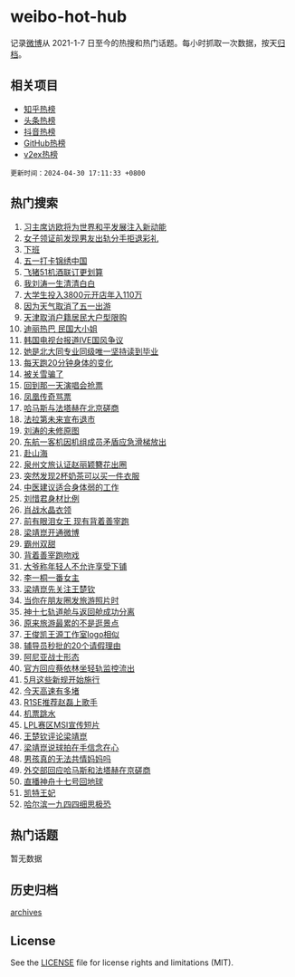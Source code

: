 # weibo-hot-hub

记录[微博](https://www.weibo.com)从 2021-1-7 日至今的热搜和热门话题。每小时抓取一次数据，按天[归档](archives)。

## 相关项目

- [知乎热榜](https://github.com/lonnyzhang423/zhihu-hot-hub)
- [头条热榜](https://github.com/lonnyzhang423/toutiao-hot-hub)
- [抖音热榜](https://github.com/lonnyzhang423/douyin-hot-hub)
- [GitHub热榜](https://github.com/lonnyzhang423/github-hot-hub)
- [v2ex热榜](https://github.com/lonnyzhang423/v2ex-hot-hub)


`更新时间：2024-04-30 17:11:33 +0800`

## 热门搜索

1. [习主席访欧将为世界和平发展注入新动能](https://m.weibo.cn/search?containerid=100103type%3D1%26t%3D10%26q%3D%23%E4%B9%A0%E4%B8%BB%E5%B8%AD%E8%AE%BF%E6%AC%A7%E5%B0%86%E4%B8%BA%E4%B8%96%E7%95%8C%E5%92%8C%E5%B9%B3%E5%8F%91%E5%B1%95%E6%B3%A8%E5%85%A5%E6%96%B0%E5%8A%A8%E8%83%BD%23&stream_entry_id=51&isnewpage=1&extparam=seat%3D1%26filter_type%3Drealtimehot%26stream_entry_id%3D51%26c_type%3D51%26q%3D%2523%25E4%25B9%25A0%25E4%25B8%25BB%25E5%25B8%25AD%25E8%25AE%25BF%25E6%25AC%25A7%25E5%25B0%2586%25E4%25B8%25BA%25E4%25B8%2596%25E7%2595%258C%25E5%2592%258C%25E5%25B9%25B3%25E5%258F%2591%25E5%25B1%2595%25E6%25B3%25A8%25E5%2585%25A5%25E6%2596%25B0%25E5%258A%25A8%25E8%2583%25BD%2523%26dgr%3D0%26cate%3D10103%26pos%3D0%26display_time%3D1714468292%26pre_seqid%3D1714468292391029812133)
1. [女子领证前发现男友出轨分手拒退彩礼](https://m.weibo.cn/search?containerid=100103type%3D1%26t%3D10%26q%3D%23%E5%A5%B3%E5%AD%90%E9%A2%86%E8%AF%81%E5%89%8D%E5%8F%91%E7%8E%B0%E7%94%B7%E5%8F%8B%E5%87%BA%E8%BD%A8%E5%88%86%E6%89%8B%E6%8B%92%E9%80%80%E5%BD%A9%E7%A4%BC%23&stream_entry_id=31&isnewpage=1&extparam=seat%3D1%26stream_entry_id%3D31%26band_rank%3D1%26q%3D%2523%25E5%25A5%25B3%25E5%25AD%2590%25E9%25A2%2586%25E8%25AF%2581%25E5%2589%258D%25E5%258F%2591%25E7%258E%25B0%25E7%2594%25B7%25E5%258F%258B%25E5%2587%25BA%25E8%25BD%25A8%25E5%2588%2586%25E6%2589%258B%25E6%258B%2592%25E9%2580%2580%25E5%25BD%25A9%25E7%25A4%25BC%2523%26realpos%3D1%26flag%3D2%26filter_type%3Drealtimehot%26c_type%3D31%26dgr%3D0%26pos%3D0%26cate%3D5001%26lcate%3D5001%26display_time%3D1714468292%26pre_seqid%3D1714468292391029812133)
1. [下班](https://m.weibo.cn/search?containerid=100103type%3D1%26t%3D10%26q%3D%E4%B8%8B%E7%8F%AD&stream_entry_id=31&isnewpage=1&extparam=seat%3D1%26stream_entry_id%3D31%26band_rank%3D2%26q%3D%25E4%25B8%258B%25E7%258F%25AD%26realpos%3D2%26flag%3D1%26filter_type%3Drealtimehot%26c_type%3D31%26dgr%3D0%26pos%3D1%26cate%3D5001%26lcate%3D5001%26display_time%3D1714468292%26pre_seqid%3D1714468292391029812133)
1. [五一打卡锦绣中国](https://m.weibo.cn/search?containerid=100103type%3D1%26t%3D10%26q%3D%23%E4%BA%94%E4%B8%80%E6%89%93%E5%8D%A1%E9%94%A6%E7%BB%A3%E4%B8%AD%E5%9B%BD%23&stream_entry_id=31&isnewpage=1&extparam=seat%3D1%26stream_entry_id%3D31%26band_rank%3D3%26q%3D%2523%25E4%25BA%2594%25E4%25B8%2580%25E6%2589%2593%25E5%258D%25A1%25E9%2594%25A6%25E7%25BB%25A3%25E4%25B8%25AD%25E5%259B%25BD%2523%26realpos%3D3%26flag%3D0%26filter_type%3Drealtimehot%26c_type%3D31%26dgr%3D0%26pos%3D2%26cate%3D5001%26lcate%3D5001%26display_time%3D1714468292%26pre_seqid%3D1714468292391029812133)
1. [飞猪51机酒联订更划算](https://m.weibo.cn/search?containerid=100103type%3D1%26t%3D10%26q%3D%23%E9%A3%9E%E7%8C%AA51%E6%9C%BA%E9%85%92%E8%81%94%E8%AE%A2%E6%9B%B4%E5%88%92%E7%AE%97%23&stream_entry_id=31&isnewpage=1&extparam=seat%3D1%26band_rank%3D4%26stream_entry_id%3D31%26pos%3D3%26q%3D%2523%25E9%25A3%259E%25E7%258C%25AA51%25E6%259C%25BA%25E9%2585%2592%25E8%2581%2594%25E8%25AE%25A2%25E6%259B%25B4%25E5%2588%2592%25E7%25AE%2597%2523%26dgr%3D0%26filter_type%3Drealtimehot%26adid%3D234773%26topic_ad%3D1%26c_type%3D31%26is_ad_pos%3D1%26cate%3D5001%26lcate%3D5001%26display_time%3D1714468292%26pre_seqid%3D1714468292391029812133)
1. [我刘涛一生清清白白](https://m.weibo.cn/search?containerid=100103type%3D1%26t%3D10%26q%3D%E6%88%91%E5%88%98%E6%B6%9B%E4%B8%80%E7%94%9F%E6%B8%85%E6%B8%85%E7%99%BD%E7%99%BD&stream_entry_id=31&isnewpage=1&extparam=seat%3D1%26stream_entry_id%3D31%26band_rank%3D4%26q%3D%25E6%2588%2591%25E5%2588%2598%25E6%25B6%259B%25E4%25B8%2580%25E7%2594%259F%25E6%25B8%2585%25E6%25B8%2585%25E7%2599%25BD%25E7%2599%25BD%26realpos%3D4%26flag%3D2%26filter_type%3Drealtimehot%26c_type%3D31%26dgr%3D0%26pos%3D4%26cate%3D5001%26lcate%3D5001%26display_time%3D1714468292%26pre_seqid%3D1714468292391029812133)
1. [大学生投入3800元开店年入110万](https://m.weibo.cn/search?containerid=100103type%3D1%26t%3D10%26q%3D%23%E5%A4%A7%E5%AD%A6%E7%94%9F%E6%8A%95%E5%85%A53800%E5%85%83%E5%BC%80%E5%BA%97%E5%B9%B4%E5%85%A5110%E4%B8%87%23&stream_entry_id=31&isnewpage=1&extparam=seat%3D1%26stream_entry_id%3D31%26band_rank%3D5%26q%3D%2523%25E5%25A4%25A7%25E5%25AD%25A6%25E7%2594%259F%25E6%258A%2595%25E5%2585%25A53800%25E5%2585%2583%25E5%25BC%2580%25E5%25BA%2597%25E5%25B9%25B4%25E5%2585%25A5110%25E4%25B8%2587%2523%26realpos%3D5%26flag%3D2%26filter_type%3Drealtimehot%26c_type%3D31%26dgr%3D0%26pos%3D5%26cate%3D5001%26lcate%3D5001%26display_time%3D1714468292%26pre_seqid%3D1714468292391029812133)
1. [因为天气取消了五一出游](https://m.weibo.cn/search?containerid=100103type%3D1%26t%3D10%26q%3D%23%E5%9B%A0%E4%B8%BA%E5%A4%A9%E6%B0%94%E5%8F%96%E6%B6%88%E4%BA%86%E4%BA%94%E4%B8%80%E5%87%BA%E6%B8%B8%23&stream_entry_id=31&isnewpage=1&extparam=seat%3D1%26stream_entry_id%3D31%26band_rank%3D6%26q%3D%2523%25E5%259B%25A0%25E4%25B8%25BA%25E5%25A4%25A9%25E6%25B0%2594%25E5%258F%2596%25E6%25B6%2588%25E4%25BA%2586%25E4%25BA%2594%25E4%25B8%2580%25E5%2587%25BA%25E6%25B8%25B8%2523%26realpos%3D6%26flag%3D2%26filter_type%3Drealtimehot%26c_type%3D31%26dgr%3D0%26pos%3D6%26cate%3D5001%26lcate%3D5001%26display_time%3D1714468292%26pre_seqid%3D1714468292391029812133)
1. [天津取消户籍居民大户型限购](https://m.weibo.cn/search?containerid=100103type%3D1%26t%3D10%26q%3D%23%E5%A4%A9%E6%B4%A5%E5%8F%96%E6%B6%88%E6%88%B7%E7%B1%8D%E5%B1%85%E6%B0%91%E5%A4%A7%E6%88%B7%E5%9E%8B%E9%99%90%E8%B4%AD%23&stream_entry_id=31&isnewpage=1&extparam=seat%3D1%26stream_entry_id%3D31%26band_rank%3D7%26q%3D%2523%25E5%25A4%25A9%25E6%25B4%25A5%25E5%258F%2596%25E6%25B6%2588%25E6%2588%25B7%25E7%25B1%258D%25E5%25B1%2585%25E6%25B0%2591%25E5%25A4%25A7%25E6%2588%25B7%25E5%259E%258B%25E9%2599%2590%25E8%25B4%25AD%2523%26realpos%3D7%26flag%3D1%26filter_type%3Drealtimehot%26c_type%3D31%26dgr%3D0%26pos%3D7%26cate%3D5001%26lcate%3D5001%26display_time%3D1714468292%26pre_seqid%3D1714468292391029812133)
1. [迪丽热巴 民国大小姐](https://m.weibo.cn/search?containerid=100103type%3D1%26t%3D10%26q%3D%E8%BF%AA%E4%B8%BD%E7%83%AD%E5%B7%B4+%E6%B0%91%E5%9B%BD%E5%A4%A7%E5%B0%8F%E5%A7%90&stream_entry_id=31&isnewpage=1&extparam=seat%3D1%26stream_entry_id%3D31%26band_rank%3D8%26q%3D%25E8%25BF%25AA%25E4%25B8%25BD%25E7%2583%25AD%25E5%25B7%25B4%2520%25E6%25B0%2591%25E5%259B%25BD%25E5%25A4%25A7%25E5%25B0%258F%25E5%25A7%2590%26realpos%3D8%26flag%3D1%26filter_type%3Drealtimehot%26c_type%3D31%26dgr%3D0%26pos%3D8%26cate%3D5001%26lcate%3D5001%26display_time%3D1714468292%26pre_seqid%3D1714468292391029812133)
1. [韩国电视台报道IVE国风争议](https://m.weibo.cn/search?containerid=100103type%3D1%26t%3D10%26q%3D%23%E9%9F%A9%E5%9B%BD%E7%94%B5%E8%A7%86%E5%8F%B0%E6%8A%A5%E9%81%93IVE%E5%9B%BD%E9%A3%8E%E4%BA%89%E8%AE%AE%23&stream_entry_id=31&isnewpage=1&extparam=seat%3D1%26stream_entry_id%3D31%26band_rank%3D9%26q%3D%2523%25E9%259F%25A9%25E5%259B%25BD%25E7%2594%25B5%25E8%25A7%2586%25E5%258F%25B0%25E6%258A%25A5%25E9%2581%2593IVE%25E5%259B%25BD%25E9%25A3%258E%25E4%25BA%2589%25E8%25AE%25AE%2523%26realpos%3D9%26flag%3D0%26filter_type%3Drealtimehot%26c_type%3D31%26dgr%3D0%26pos%3D9%26cate%3D5001%26lcate%3D5001%26display_time%3D1714468292%26pre_seqid%3D1714468292391029812133)
1. [她是北大同专业同级唯一坚持读到毕业](https://m.weibo.cn/search?containerid=100103type%3D1%26t%3D10%26q%3D%23%E5%A5%B9%E6%98%AF%E5%8C%97%E5%A4%A7%E5%90%8C%E4%B8%93%E4%B8%9A%E5%90%8C%E7%BA%A7%E5%94%AF%E4%B8%80%E5%9D%9A%E6%8C%81%E8%AF%BB%E5%88%B0%E6%AF%95%E4%B8%9A%23&stream_entry_id=31&isnewpage=1&extparam=seat%3D1%26stream_entry_id%3D31%26band_rank%3D10%26q%3D%2523%25E5%25A5%25B9%25E6%2598%25AF%25E5%258C%2597%25E5%25A4%25A7%25E5%2590%258C%25E4%25B8%2593%25E4%25B8%259A%25E5%2590%258C%25E7%25BA%25A7%25E5%2594%25AF%25E4%25B8%2580%25E5%259D%259A%25E6%258C%2581%25E8%25AF%25BB%25E5%2588%25B0%25E6%25AF%2595%25E4%25B8%259A%2523%26realpos%3D10%26flag%3D32768%26filter_type%3Drealtimehot%26c_type%3D31%26dgr%3D0%26pos%3D10%26cate%3D5001%26lcate%3D5001%26display_time%3D1714468292%26pre_seqid%3D1714468292391029812133)
1. [每天跑20分钟身体的变化](https://m.weibo.cn/search?containerid=100103type%3D1%26t%3D10%26q%3D%23%E6%AF%8F%E5%A4%A9%E8%B7%9120%E5%88%86%E9%92%9F%E8%BA%AB%E4%BD%93%E7%9A%84%E5%8F%98%E5%8C%96%23&stream_entry_id=31&isnewpage=1&extparam=seat%3D1%26stream_entry_id%3D31%26band_rank%3D11%26q%3D%2523%25E6%25AF%258F%25E5%25A4%25A9%25E8%25B7%259120%25E5%2588%2586%25E9%2592%259F%25E8%25BA%25AB%25E4%25BD%2593%25E7%259A%2584%25E5%258F%2598%25E5%258C%2596%2523%26realpos%3D11%26flag%3D0%26filter_type%3Drealtimehot%26c_type%3D31%26dgr%3D0%26pos%3D11%26cate%3D5001%26lcate%3D5001%26display_time%3D1714468292%26pre_seqid%3D1714468292391029812133)
1. [被关雪骗了](https://m.weibo.cn/search?containerid=100103type%3D1%26t%3D10%26q%3D%E8%A2%AB%E5%85%B3%E9%9B%AA%E9%AA%97%E4%BA%86&stream_entry_id=31&isnewpage=1&extparam=seat%3D1%26stream_entry_id%3D31%26band_rank%3D12%26q%3D%25E8%25A2%25AB%25E5%2585%25B3%25E9%259B%25AA%25E9%25AA%2597%25E4%25BA%2586%26realpos%3D12%26flag%3D1%26filter_type%3Drealtimehot%26c_type%3D31%26dgr%3D0%26pos%3D12%26cate%3D5001%26lcate%3D5001%26display_time%3D1714468292%26pre_seqid%3D1714468292391029812133)
1. [回到那一天演唱会抢票](https://m.weibo.cn/search?containerid=100103type%3D1%26t%3D10%26q%3D%E5%9B%9E%E5%88%B0%E9%82%A3%E4%B8%80%E5%A4%A9%E6%BC%94%E5%94%B1%E4%BC%9A%E6%8A%A2%E7%A5%A8&stream_entry_id=31&isnewpage=1&extparam=seat%3D1%26stream_entry_id%3D31%26band_rank%3D13%26q%3D%25E5%259B%259E%25E5%2588%25B0%25E9%2582%25A3%25E4%25B8%2580%25E5%25A4%25A9%25E6%25BC%2594%25E5%2594%25B1%25E4%25BC%259A%25E6%258A%25A2%25E7%25A5%25A8%26realpos%3D13%26flag%3D1%26filter_type%3Drealtimehot%26c_type%3D31%26dgr%3D0%26pos%3D13%26cate%3D5001%26lcate%3D5001%26display_time%3D1714468292%26pre_seqid%3D1714468292391029812133)
1. [凤凰传奇骂票](https://m.weibo.cn/search?containerid=100103type%3D1%26t%3D10%26q%3D%23%E5%87%A4%E5%87%B0%E4%BC%A0%E5%A5%87%E9%AA%82%E7%A5%A8%23&stream_entry_id=31&isnewpage=1&extparam=seat%3D1%26stream_entry_id%3D31%26band_rank%3D14%26q%3D%2523%25E5%2587%25A4%25E5%2587%25B0%25E4%25BC%25A0%25E5%25A5%2587%25E9%25AA%2582%25E7%25A5%25A8%2523%26realpos%3D14%26flag%3D0%26filter_type%3Drealtimehot%26c_type%3D31%26dgr%3D0%26pos%3D14%26cate%3D5001%26lcate%3D5001%26display_time%3D1714468292%26pre_seqid%3D1714468292391029812133)
1. [哈马斯与法塔赫在北京磋商](https://m.weibo.cn/search?containerid=100103type%3D1%26t%3D10%26q%3D%23%E5%93%88%E9%A9%AC%E6%96%AF%E4%B8%8E%E6%B3%95%E5%A1%94%E8%B5%AB%E5%9C%A8%E5%8C%97%E4%BA%AC%E7%A3%8B%E5%95%86%23&stream_entry_id=31&isnewpage=1&extparam=seat%3D1%26stream_entry_id%3D31%26band_rank%3D15%26q%3D%2523%25E5%2593%2588%25E9%25A9%25AC%25E6%2596%25AF%25E4%25B8%258E%25E6%25B3%2595%25E5%25A1%2594%25E8%25B5%25AB%25E5%259C%25A8%25E5%258C%2597%25E4%25BA%25AC%25E7%25A3%258B%25E5%2595%2586%2523%26realpos%3D15%26flag%3D1%26filter_type%3Drealtimehot%26c_type%3D31%26dgr%3D0%26pos%3D15%26cate%3D5001%26lcate%3D5001%26display_time%3D1714468292%26pre_seqid%3D1714468292391029812133)
1. [法拉第未来宣布退市](https://m.weibo.cn/search?containerid=100103type%3D1%26t%3D10%26q%3D%23%E6%B3%95%E6%8B%89%E7%AC%AC%E6%9C%AA%E6%9D%A5%E5%AE%A3%E5%B8%83%E9%80%80%E5%B8%82%23&stream_entry_id=31&isnewpage=1&extparam=seat%3D1%26stream_entry_id%3D31%26band_rank%3D16%26q%3D%2523%25E6%25B3%2595%25E6%258B%2589%25E7%25AC%25AC%25E6%259C%25AA%25E6%259D%25A5%25E5%25AE%25A3%25E5%25B8%2583%25E9%2580%2580%25E5%25B8%2582%2523%26realpos%3D16%26flag%3D0%26filter_type%3Drealtimehot%26c_type%3D31%26dgr%3D0%26pos%3D16%26cate%3D5001%26lcate%3D5001%26display_time%3D1714468292%26pre_seqid%3D1714468292391029812133)
1. [刘涛的未修原图](https://m.weibo.cn/search?containerid=100103type%3D1%26t%3D10%26q%3D%23%E5%88%98%E6%B6%9B%E7%9A%84%E6%9C%AA%E4%BF%AE%E5%8E%9F%E5%9B%BE%23&stream_entry_id=31&isnewpage=1&extparam=seat%3D1%26stream_entry_id%3D31%26band_rank%3D17%26q%3D%2523%25E5%2588%2598%25E6%25B6%259B%25E7%259A%2584%25E6%259C%25AA%25E4%25BF%25AE%25E5%258E%259F%25E5%259B%25BE%2523%26realpos%3D17%26flag%3D1%26filter_type%3Drealtimehot%26c_type%3D31%26dgr%3D0%26pos%3D17%26cate%3D5001%26lcate%3D5001%26display_time%3D1714468292%26pre_seqid%3D1714468292391029812133)
1. [东航一客机因机组成员矛盾应急滑梯放出](https://m.weibo.cn/search?containerid=100103type%3D1%26t%3D10%26q%3D%23%E4%B8%9C%E8%88%AA%E4%B8%80%E5%AE%A2%E6%9C%BA%E5%9B%A0%E6%9C%BA%E7%BB%84%E6%88%90%E5%91%98%E7%9F%9B%E7%9B%BE%E5%BA%94%E6%80%A5%E6%BB%91%E6%A2%AF%E6%94%BE%E5%87%BA%23&stream_entry_id=31&isnewpage=1&extparam=seat%3D1%26stream_entry_id%3D31%26band_rank%3D18%26q%3D%2523%25E4%25B8%259C%25E8%2588%25AA%25E4%25B8%2580%25E5%25AE%25A2%25E6%259C%25BA%25E5%259B%25A0%25E6%259C%25BA%25E7%25BB%2584%25E6%2588%2590%25E5%2591%2598%25E7%259F%259B%25E7%259B%25BE%25E5%25BA%2594%25E6%2580%25A5%25E6%25BB%2591%25E6%25A2%25AF%25E6%2594%25BE%25E5%2587%25BA%2523%26realpos%3D18%26flag%3D0%26filter_type%3Drealtimehot%26c_type%3D31%26dgr%3D0%26pos%3D18%26cate%3D5001%26lcate%3D5001%26display_time%3D1714468292%26pre_seqid%3D1714468292391029812133)
1. [赴山海](https://m.weibo.cn/search?containerid=100103type%3D1%26t%3D10%26q%3D%E8%B5%B4%E5%B1%B1%E6%B5%B7&stream_entry_id=31&isnewpage=1&extparam=seat%3D1%26stream_entry_id%3D31%26band_rank%3D19%26q%3D%25E8%25B5%25B4%25E5%25B1%25B1%25E6%25B5%25B7%26realpos%3D19%26flag%3D1%26filter_type%3Drealtimehot%26c_type%3D31%26dgr%3D0%26pos%3D19%26cate%3D5001%26lcate%3D5001%26display_time%3D1714468292%26pre_seqid%3D1714468292391029812133)
1. [泉州文旅认证赵丽颖簪花出圈](https://m.weibo.cn/search?containerid=100103type%3D1%26t%3D10%26q%3D%23%E6%B3%89%E5%B7%9E%E6%96%87%E6%97%85%E8%AE%A4%E8%AF%81%E8%B5%B5%E4%B8%BD%E9%A2%96%E7%B0%AA%E8%8A%B1%E5%87%BA%E5%9C%88%23&stream_entry_id=31&isnewpage=1&extparam=seat%3D1%26stream_entry_id%3D31%26band_rank%3D20%26q%3D%2523%25E6%25B3%2589%25E5%25B7%259E%25E6%2596%2587%25E6%2597%2585%25E8%25AE%25A4%25E8%25AF%2581%25E8%25B5%25B5%25E4%25B8%25BD%25E9%25A2%2596%25E7%25B0%25AA%25E8%258A%25B1%25E5%2587%25BA%25E5%259C%2588%2523%26realpos%3D20%26flag%3D0%26filter_type%3Drealtimehot%26c_type%3D31%26dgr%3D0%26pos%3D20%26cate%3D5001%26lcate%3D5001%26display_time%3D1714468292%26pre_seqid%3D1714468292391029812133)
1. [突然发现2杯奶茶可以买一件衣服](https://m.weibo.cn/search?containerid=100103type%3D1%26t%3D10%26q%3D%23%E7%AA%81%E7%84%B6%E5%8F%91%E7%8E%B02%E6%9D%AF%E5%A5%B6%E8%8C%B6%E5%8F%AF%E4%BB%A5%E4%B9%B0%E4%B8%80%E4%BB%B6%E8%A1%A3%E6%9C%8D%23&stream_entry_id=31&isnewpage=1&extparam=seat%3D1%26stream_entry_id%3D31%26band_rank%3D21%26q%3D%2523%25E7%25AA%2581%25E7%2584%25B6%25E5%258F%2591%25E7%258E%25B02%25E6%259D%25AF%25E5%25A5%25B6%25E8%258C%25B6%25E5%258F%25AF%25E4%25BB%25A5%25E4%25B9%25B0%25E4%25B8%2580%25E4%25BB%25B6%25E8%25A1%25A3%25E6%259C%258D%2523%26realpos%3D21%26flag%3D2%26filter_type%3Drealtimehot%26c_type%3D31%26dgr%3D0%26pos%3D21%26cate%3D5001%26lcate%3D5001%26display_time%3D1714468292%26pre_seqid%3D1714468292391029812133)
1. [中医建议适合身体弱的工作](https://m.weibo.cn/search?containerid=100103type%3D1%26t%3D10%26q%3D%23%E4%B8%AD%E5%8C%BB%E5%BB%BA%E8%AE%AE%E9%80%82%E5%90%88%E8%BA%AB%E4%BD%93%E5%BC%B1%E7%9A%84%E5%B7%A5%E4%BD%9C%23&stream_entry_id=31&isnewpage=1&extparam=seat%3D1%26stream_entry_id%3D31%26band_rank%3D22%26q%3D%2523%25E4%25B8%25AD%25E5%258C%25BB%25E5%25BB%25BA%25E8%25AE%25AE%25E9%2580%2582%25E5%2590%2588%25E8%25BA%25AB%25E4%25BD%2593%25E5%25BC%25B1%25E7%259A%2584%25E5%25B7%25A5%25E4%25BD%259C%2523%26realpos%3D22%26flag%3D1%26filter_type%3Drealtimehot%26c_type%3D31%26dgr%3D0%26pos%3D22%26cate%3D5001%26lcate%3D5001%26display_time%3D1714468292%26pre_seqid%3D1714468292391029812133)
1. [刘惜君身材比例](https://m.weibo.cn/search?containerid=100103type%3D1%26t%3D10%26q%3D%23%E5%88%98%E6%83%9C%E5%90%9B%E8%BA%AB%E6%9D%90%E6%AF%94%E4%BE%8B%23&stream_entry_id=31&isnewpage=1&extparam=seat%3D1%26stream_entry_id%3D31%26band_rank%3D23%26q%3D%2523%25E5%2588%2598%25E6%2583%259C%25E5%2590%259B%25E8%25BA%25AB%25E6%259D%2590%25E6%25AF%2594%25E4%25BE%258B%2523%26realpos%3D23%26flag%3D0%26filter_type%3Drealtimehot%26c_type%3D31%26dgr%3D0%26pos%3D23%26cate%3D5001%26lcate%3D5001%26display_time%3D1714468292%26pre_seqid%3D1714468292391029812133)
1. [肖战水晶衣领](https://m.weibo.cn/search?containerid=100103type%3D1%26t%3D10%26q%3D%23%E8%82%96%E6%88%98%E6%B0%B4%E6%99%B6%E8%A1%A3%E9%A2%86%23&stream_entry_id=31&isnewpage=1&extparam=seat%3D1%26stream_entry_id%3D31%26band_rank%3D24%26q%3D%2523%25E8%2582%2596%25E6%2588%2598%25E6%25B0%25B4%25E6%2599%25B6%25E8%25A1%25A3%25E9%25A2%2586%2523%26realpos%3D24%26flag%3D1%26filter_type%3Drealtimehot%26c_type%3D31%26dgr%3D0%26pos%3D24%26cate%3D5001%26lcate%3D5001%26display_time%3D1714468292%26pre_seqid%3D1714468292391029812133)
1. [前有眼泪女王 现有背着善宰跑](https://m.weibo.cn/search?containerid=100103type%3D1%26t%3D10%26q%3D%E5%89%8D%E6%9C%89%E7%9C%BC%E6%B3%AA%E5%A5%B3%E7%8E%8B+%E7%8E%B0%E6%9C%89%E8%83%8C%E7%9D%80%E5%96%84%E5%AE%B0%E8%B7%91&stream_entry_id=31&isnewpage=1&extparam=seat%3D1%26stream_entry_id%3D31%26band_rank%3D25%26q%3D%25E5%2589%258D%25E6%259C%2589%25E7%259C%25BC%25E6%25B3%25AA%25E5%25A5%25B3%25E7%258E%258B%2520%25E7%258E%25B0%25E6%259C%2589%25E8%2583%258C%25E7%259D%2580%25E5%2596%2584%25E5%25AE%25B0%25E8%25B7%2591%26realpos%3D25%26flag%3D0%26filter_type%3Drealtimehot%26c_type%3D31%26dgr%3D0%26pos%3D25%26cate%3D5001%26lcate%3D5001%26display_time%3D1714468292%26pre_seqid%3D1714468292391029812133)
1. [梁靖崑开通微博](https://m.weibo.cn/search?containerid=100103type%3D1%26t%3D10%26q%3D%23%E6%A2%81%E9%9D%96%E5%B4%91%E5%BC%80%E9%80%9A%E5%BE%AE%E5%8D%9A%23&stream_entry_id=31&isnewpage=1&extparam=seat%3D1%26stream_entry_id%3D31%26band_rank%3D26%26q%3D%2523%25E6%25A2%2581%25E9%259D%2596%25E5%25B4%2591%25E5%25BC%2580%25E9%2580%259A%25E5%25BE%25AE%25E5%258D%259A%2523%26realpos%3D26%26flag%3D0%26filter_type%3Drealtimehot%26c_type%3D31%26dgr%3D0%26pos%3D26%26cate%3D5001%26lcate%3D5001%26display_time%3D1714468292%26pre_seqid%3D1714468292391029812133)
1. [霸州双甜](https://m.weibo.cn/search?containerid=100103type%3D1%26t%3D10%26q%3D%23%E9%9C%B8%E5%B7%9E%E5%8F%8C%E7%94%9C%23&stream_entry_id=31&isnewpage=1&extparam=seat%3D1%26stream_entry_id%3D31%26band_rank%3D27%26q%3D%2523%25E9%259C%25B8%25E5%25B7%259E%25E5%258F%258C%25E7%2594%259C%2523%26realpos%3D27%26flag%3D0%26filter_type%3Drealtimehot%26c_type%3D31%26dgr%3D0%26pos%3D27%26cate%3D5001%26lcate%3D5001%26display_time%3D1714468292%26pre_seqid%3D1714468292391029812133)
1. [背着善宰跑吻戏](https://m.weibo.cn/search?containerid=100103type%3D1%26t%3D10%26q%3D%23%E8%83%8C%E7%9D%80%E5%96%84%E5%AE%B0%E8%B7%91%E5%90%BB%E6%88%8F%23&stream_entry_id=31&isnewpage=1&extparam=seat%3D1%26stream_entry_id%3D31%26band_rank%3D28%26q%3D%2523%25E8%2583%258C%25E7%259D%2580%25E5%2596%2584%25E5%25AE%25B0%25E8%25B7%2591%25E5%2590%25BB%25E6%2588%258F%2523%26realpos%3D28%26flag%3D1%26filter_type%3Drealtimehot%26c_type%3D31%26dgr%3D0%26pos%3D28%26cate%3D5001%26lcate%3D5001%26display_time%3D1714468292%26pre_seqid%3D1714468292391029812133)
1. [大爷称年轻人不允许享受下铺](https://m.weibo.cn/search?containerid=100103type%3D1%26t%3D10%26q%3D%23%E5%A4%A7%E7%88%B7%E7%A7%B0%E5%B9%B4%E8%BD%BB%E4%BA%BA%E4%B8%8D%E5%85%81%E8%AE%B8%E4%BA%AB%E5%8F%97%E4%B8%8B%E9%93%BA%23&stream_entry_id=31&isnewpage=1&extparam=seat%3D1%26stream_entry_id%3D31%26band_rank%3D29%26q%3D%2523%25E5%25A4%25A7%25E7%2588%25B7%25E7%25A7%25B0%25E5%25B9%25B4%25E8%25BD%25BB%25E4%25BA%25BA%25E4%25B8%258D%25E5%2585%2581%25E8%25AE%25B8%25E4%25BA%25AB%25E5%258F%2597%25E4%25B8%258B%25E9%2593%25BA%2523%26realpos%3D29%26flag%3D0%26filter_type%3Drealtimehot%26c_type%3D31%26dgr%3D0%26pos%3D29%26cate%3D5001%26lcate%3D5001%26display_time%3D1714468292%26pre_seqid%3D1714468292391029812133)
1. [李一桐一番女主](https://m.weibo.cn/search?containerid=100103type%3D1%26t%3D10%26q%3D%23%E6%9D%8E%E4%B8%80%E6%A1%90%E4%B8%80%E7%95%AA%E5%A5%B3%E4%B8%BB%23&stream_entry_id=31&isnewpage=1&extparam=seat%3D1%26stream_entry_id%3D31%26band_rank%3D30%26q%3D%2523%25E6%259D%258E%25E4%25B8%2580%25E6%25A1%2590%25E4%25B8%2580%25E7%2595%25AA%25E5%25A5%25B3%25E4%25B8%25BB%2523%26realpos%3D30%26flag%3D1%26filter_type%3Drealtimehot%26c_type%3D31%26dgr%3D0%26pos%3D30%26cate%3D5001%26lcate%3D5001%26display_time%3D1714468292%26pre_seqid%3D1714468292391029812133)
1. [梁靖崑先关注王楚钦](https://m.weibo.cn/search?containerid=100103type%3D1%26t%3D10%26q%3D%E6%A2%81%E9%9D%96%E5%B4%91%E5%85%88%E5%85%B3%E6%B3%A8%E7%8E%8B%E6%A5%9A%E9%92%A6&stream_entry_id=31&isnewpage=1&extparam=seat%3D1%26stream_entry_id%3D31%26band_rank%3D31%26q%3D%25E6%25A2%2581%25E9%259D%2596%25E5%25B4%2591%25E5%2585%2588%25E5%2585%25B3%25E6%25B3%25A8%25E7%258E%258B%25E6%25A5%259A%25E9%2592%25A6%26realpos%3D31%26flag%3D0%26filter_type%3Drealtimehot%26c_type%3D31%26dgr%3D0%26pos%3D31%26cate%3D5001%26lcate%3D5001%26display_time%3D1714468292%26pre_seqid%3D1714468292391029812133)
1. [当你在朋友圈发旅游照片时](https://m.weibo.cn/search?containerid=100103type%3D1%26t%3D10%26q%3D%23%E5%BD%93%E4%BD%A0%E5%9C%A8%E6%9C%8B%E5%8F%8B%E5%9C%88%E5%8F%91%E6%97%85%E6%B8%B8%E7%85%A7%E7%89%87%E6%97%B6%23&stream_entry_id=31&isnewpage=1&extparam=seat%3D1%26stream_entry_id%3D31%26band_rank%3D32%26q%3D%2523%25E5%25BD%2593%25E4%25BD%25A0%25E5%259C%25A8%25E6%259C%258B%25E5%258F%258B%25E5%259C%2588%25E5%258F%2591%25E6%2597%2585%25E6%25B8%25B8%25E7%2585%25A7%25E7%2589%2587%25E6%2597%25B6%2523%26realpos%3D32%26flag%3D1%26filter_type%3Drealtimehot%26c_type%3D31%26dgr%3D0%26pos%3D32%26cate%3D5001%26lcate%3D5001%26display_time%3D1714468292%26pre_seqid%3D1714468292391029812133)
1. [神十七轨道舱与返回舱成功分离](https://m.weibo.cn/search?containerid=100103type%3D1%26t%3D10%26q%3D%23%E7%A5%9E%E5%8D%81%E4%B8%83%E8%BD%A8%E9%81%93%E8%88%B1%E4%B8%8E%E8%BF%94%E5%9B%9E%E8%88%B1%E6%88%90%E5%8A%9F%E5%88%86%E7%A6%BB%23&stream_entry_id=31&isnewpage=1&extparam=seat%3D1%26stream_entry_id%3D31%26band_rank%3D33%26q%3D%2523%25E7%25A5%259E%25E5%258D%2581%25E4%25B8%2583%25E8%25BD%25A8%25E9%2581%2593%25E8%2588%25B1%25E4%25B8%258E%25E8%25BF%2594%25E5%259B%259E%25E8%2588%25B1%25E6%2588%2590%25E5%258A%259F%25E5%2588%2586%25E7%25A6%25BB%2523%26realpos%3D33%26flag%3D1%26filter_type%3Drealtimehot%26c_type%3D31%26dgr%3D0%26pos%3D33%26cate%3D5001%26lcate%3D5001%26display_time%3D1714468292%26pre_seqid%3D1714468292391029812133)
1. [原来旅游最累的不是逛景点](https://m.weibo.cn/search?containerid=100103type%3D1%26t%3D10%26q%3D%23%E5%8E%9F%E6%9D%A5%E6%97%85%E6%B8%B8%E6%9C%80%E7%B4%AF%E7%9A%84%E4%B8%8D%E6%98%AF%E9%80%9B%E6%99%AF%E7%82%B9%23&stream_entry_id=31&isnewpage=1&extparam=seat%3D1%26stream_entry_id%3D31%26band_rank%3D34%26q%3D%2523%25E5%258E%259F%25E6%259D%25A5%25E6%2597%2585%25E6%25B8%25B8%25E6%259C%2580%25E7%25B4%25AF%25E7%259A%2584%25E4%25B8%258D%25E6%2598%25AF%25E9%2580%259B%25E6%2599%25AF%25E7%2582%25B9%2523%26realpos%3D34%26flag%3D1%26filter_type%3Drealtimehot%26c_type%3D31%26dgr%3D0%26pos%3D34%26cate%3D5001%26lcate%3D5001%26display_time%3D1714468292%26pre_seqid%3D1714468292391029812133)
1. [王俊凯王源工作室logo相似](https://m.weibo.cn/search?containerid=100103type%3D1%26t%3D10%26q%3D%23%E7%8E%8B%E4%BF%8A%E5%87%AF%E7%8E%8B%E6%BA%90%E5%B7%A5%E4%BD%9C%E5%AE%A4logo%E7%9B%B8%E4%BC%BC%23&stream_entry_id=31&isnewpage=1&extparam=seat%3D1%26stream_entry_id%3D31%26band_rank%3D35%26q%3D%2523%25E7%258E%258B%25E4%25BF%258A%25E5%2587%25AF%25E7%258E%258B%25E6%25BA%2590%25E5%25B7%25A5%25E4%25BD%259C%25E5%25AE%25A4logo%25E7%259B%25B8%25E4%25BC%25BC%2523%26realpos%3D35%26flag%3D0%26filter_type%3Drealtimehot%26c_type%3D31%26dgr%3D0%26pos%3D35%26cate%3D5001%26lcate%3D5001%26display_time%3D1714468292%26pre_seqid%3D1714468292391029812133)
1. [辅导员秒批的20个请假理由](https://m.weibo.cn/search?containerid=100103type%3D1%26t%3D10%26q%3D%23%E8%BE%85%E5%AF%BC%E5%91%98%E7%A7%92%E6%89%B9%E7%9A%8420%E4%B8%AA%E8%AF%B7%E5%81%87%E7%90%86%E7%94%B1%23&stream_entry_id=31&isnewpage=1&extparam=seat%3D1%26stream_entry_id%3D31%26band_rank%3D36%26q%3D%2523%25E8%25BE%2585%25E5%25AF%25BC%25E5%2591%2598%25E7%25A7%2592%25E6%2589%25B9%25E7%259A%258420%25E4%25B8%25AA%25E8%25AF%25B7%25E5%2581%2587%25E7%2590%2586%25E7%2594%25B1%2523%26realpos%3D36%26flag%3D0%26filter_type%3Drealtimehot%26c_type%3D31%26dgr%3D0%26pos%3D36%26cate%3D5001%26lcate%3D5001%26display_time%3D1714468292%26pre_seqid%3D1714468292391029812133)
1. [阿尼亚战士形态](https://m.weibo.cn/search?containerid=100103type%3D1%26t%3D10%26q%3D%23%E9%98%BF%E5%B0%BC%E4%BA%9A%E6%88%98%E5%A3%AB%E5%BD%A2%E6%80%81%23&stream_entry_id=31&isnewpage=1&extparam=seat%3D1%26stream_entry_id%3D31%26band_rank%3D37%26q%3D%2523%25E9%2598%25BF%25E5%25B0%25BC%25E4%25BA%259A%25E6%2588%2598%25E5%25A3%25AB%25E5%25BD%25A2%25E6%2580%2581%2523%26realpos%3D37%26flag%3D1%26filter_type%3Drealtimehot%26c_type%3D31%26dgr%3D0%26pos%3D37%26cate%3D5001%26lcate%3D5001%26display_time%3D1714468292%26pre_seqid%3D1714468292391029812133)
1. [官方回应蔡依林坐轻轨监控流出](https://m.weibo.cn/search?containerid=100103type%3D1%26t%3D10%26q%3D%23%E5%AE%98%E6%96%B9%E5%9B%9E%E5%BA%94%E8%94%A1%E4%BE%9D%E6%9E%97%E5%9D%90%E8%BD%BB%E8%BD%A8%E7%9B%91%E6%8E%A7%E6%B5%81%E5%87%BA%23&stream_entry_id=31&isnewpage=1&extparam=seat%3D1%26stream_entry_id%3D31%26band_rank%3D38%26q%3D%2523%25E5%25AE%2598%25E6%2596%25B9%25E5%259B%259E%25E5%25BA%2594%25E8%2594%25A1%25E4%25BE%259D%25E6%259E%2597%25E5%259D%2590%25E8%25BD%25BB%25E8%25BD%25A8%25E7%259B%2591%25E6%258E%25A7%25E6%25B5%2581%25E5%2587%25BA%2523%26realpos%3D38%26flag%3D0%26filter_type%3Drealtimehot%26c_type%3D31%26dgr%3D0%26pos%3D38%26cate%3D5001%26lcate%3D5001%26display_time%3D1714468292%26pre_seqid%3D1714468292391029812133)
1. [5月这些新规开始施行](https://m.weibo.cn/search?containerid=100103type%3D1%26t%3D10%26q%3D%235%E6%9C%88%E8%BF%99%E4%BA%9B%E6%96%B0%E8%A7%84%E5%BC%80%E5%A7%8B%E6%96%BD%E8%A1%8C%23&stream_entry_id=31&isnewpage=1&extparam=seat%3D1%26stream_entry_id%3D31%26band_rank%3D39%26q%3D%25235%25E6%259C%2588%25E8%25BF%2599%25E4%25BA%259B%25E6%2596%25B0%25E8%25A7%2584%25E5%25BC%2580%25E5%25A7%258B%25E6%2596%25BD%25E8%25A1%258C%2523%26realpos%3D39%26flag%3D1%26filter_type%3Drealtimehot%26c_type%3D31%26dgr%3D0%26pos%3D39%26cate%3D5001%26lcate%3D5001%26display_time%3D1714468292%26pre_seqid%3D1714468292391029812133)
1. [今天高速有多堵](https://m.weibo.cn/search?containerid=100103type%3D1%26t%3D10%26q%3D%23%E4%BB%8A%E5%A4%A9%E9%AB%98%E9%80%9F%E6%9C%89%E5%A4%9A%E5%A0%B5%23&stream_entry_id=31&isnewpage=1&extparam=seat%3D1%26stream_entry_id%3D31%26band_rank%3D40%26q%3D%2523%25E4%25BB%258A%25E5%25A4%25A9%25E9%25AB%2598%25E9%2580%259F%25E6%259C%2589%25E5%25A4%259A%25E5%25A0%25B5%2523%26realpos%3D40%26flag%3D1%26filter_type%3Drealtimehot%26c_type%3D31%26dgr%3D0%26pos%3D40%26cate%3D5001%26lcate%3D5001%26display_time%3D1714468292%26pre_seqid%3D1714468292391029812133)
1. [R1SE推荐赵磊上歌手](https://m.weibo.cn/search?containerid=100103type%3D1%26t%3D10%26q%3D%23R1SE%E6%8E%A8%E8%8D%90%E8%B5%B5%E7%A3%8A%E4%B8%8A%E6%AD%8C%E6%89%8B%23&stream_entry_id=31&isnewpage=1&extparam=seat%3D1%26stream_entry_id%3D31%26band_rank%3D41%26q%3D%2523R1SE%25E6%258E%25A8%25E8%258D%2590%25E8%25B5%25B5%25E7%25A3%258A%25E4%25B8%258A%25E6%25AD%258C%25E6%2589%258B%2523%26realpos%3D41%26flag%3D0%26filter_type%3Drealtimehot%26c_type%3D31%26dgr%3D0%26pos%3D41%26cate%3D5001%26lcate%3D5001%26display_time%3D1714468292%26pre_seqid%3D1714468292391029812133)
1. [机票跳水](https://m.weibo.cn/search?containerid=100103type%3D1%26t%3D10%26q%3D%E6%9C%BA%E7%A5%A8%E8%B7%B3%E6%B0%B4&stream_entry_id=31&isnewpage=1&extparam=seat%3D1%26stream_entry_id%3D31%26band_rank%3D42%26q%3D%25E6%259C%25BA%25E7%25A5%25A8%25E8%25B7%25B3%25E6%25B0%25B4%26realpos%3D42%26flag%3D0%26filter_type%3Drealtimehot%26c_type%3D31%26dgr%3D0%26pos%3D42%26cate%3D5001%26lcate%3D5001%26display_time%3D1714468292%26pre_seqid%3D1714468292391029812133)
1. [LPL赛区MSI宣传短片](https://m.weibo.cn/search?containerid=100103type%3D1%26t%3D10%26q%3D%23LPL%E8%B5%9B%E5%8C%BAMSI%E5%AE%A3%E4%BC%A0%E7%9F%AD%E7%89%87%23&stream_entry_id=31&isnewpage=1&extparam=seat%3D1%26stream_entry_id%3D31%26band_rank%3D43%26q%3D%2523LPL%25E8%25B5%259B%25E5%258C%25BAMSI%25E5%25AE%25A3%25E4%25BC%25A0%25E7%259F%25AD%25E7%2589%2587%2523%26realpos%3D43%26flag%3D1%26filter_type%3Drealtimehot%26c_type%3D31%26dgr%3D0%26pos%3D43%26cate%3D5001%26lcate%3D5001%26display_time%3D1714468292%26pre_seqid%3D1714468292391029812133)
1. [王楚钦评论梁靖崑](https://m.weibo.cn/search?containerid=100103type%3D1%26t%3D10%26q%3D%23%E7%8E%8B%E6%A5%9A%E9%92%A6%E8%AF%84%E8%AE%BA%E6%A2%81%E9%9D%96%E5%B4%91%23&stream_entry_id=31&isnewpage=1&extparam=seat%3D1%26stream_entry_id%3D31%26band_rank%3D44%26q%3D%2523%25E7%258E%258B%25E6%25A5%259A%25E9%2592%25A6%25E8%25AF%2584%25E8%25AE%25BA%25E6%25A2%2581%25E9%259D%2596%25E5%25B4%2591%2523%26realpos%3D44%26flag%3D1%26filter_type%3Drealtimehot%26c_type%3D31%26dgr%3D0%26pos%3D44%26cate%3D5001%26lcate%3D5001%26display_time%3D1714468292%26pre_seqid%3D1714468292391029812133)
1. [梁靖崑说球拍在手信念在心](https://m.weibo.cn/search?containerid=100103type%3D1%26t%3D10%26q%3D%23%E6%A2%81%E9%9D%96%E5%B4%91%E8%AF%B4%E7%90%83%E6%8B%8D%E5%9C%A8%E6%89%8B%E4%BF%A1%E5%BF%B5%E5%9C%A8%E5%BF%83%23&stream_entry_id=31&isnewpage=1&extparam=seat%3D1%26stream_entry_id%3D31%26band_rank%3D45%26q%3D%2523%25E6%25A2%2581%25E9%259D%2596%25E5%25B4%2591%25E8%25AF%25B4%25E7%2590%2583%25E6%258B%258D%25E5%259C%25A8%25E6%2589%258B%25E4%25BF%25A1%25E5%25BF%25B5%25E5%259C%25A8%25E5%25BF%2583%2523%26realpos%3D45%26flag%3D1%26filter_type%3Drealtimehot%26c_type%3D31%26dgr%3D0%26pos%3D45%26cate%3D5001%26lcate%3D5001%26display_time%3D1714468292%26pre_seqid%3D1714468292391029812133)
1. [男孩真的无法共情妈妈吗](https://m.weibo.cn/search?containerid=100103type%3D1%26t%3D10%26q%3D%E7%94%B7%E5%AD%A9%E7%9C%9F%E7%9A%84%E6%97%A0%E6%B3%95%E5%85%B1%E6%83%85%E5%A6%88%E5%A6%88%E5%90%97&stream_entry_id=31&isnewpage=1&extparam=seat%3D1%26stream_entry_id%3D31%26band_rank%3D46%26q%3D%25E7%2594%25B7%25E5%25AD%25A9%25E7%259C%259F%25E7%259A%2584%25E6%2597%25A0%25E6%25B3%2595%25E5%2585%25B1%25E6%2583%2585%25E5%25A6%2588%25E5%25A6%2588%25E5%2590%2597%26realpos%3D46%26flag%3D0%26filter_type%3Drealtimehot%26c_type%3D31%26dgr%3D0%26pos%3D46%26cate%3D5001%26lcate%3D5001%26display_time%3D1714468292%26pre_seqid%3D1714468292391029812133)
1. [外交部回应哈马斯和法塔赫在京磋商](https://m.weibo.cn/search?containerid=100103type%3D1%26t%3D10%26q%3D%23%E5%A4%96%E4%BA%A4%E9%83%A8%E5%9B%9E%E5%BA%94%E5%93%88%E9%A9%AC%E6%96%AF%E5%92%8C%E6%B3%95%E5%A1%94%E8%B5%AB%E5%9C%A8%E4%BA%AC%E7%A3%8B%E5%95%86%23&stream_entry_id=31&isnewpage=1&extparam=seat%3D1%26stream_entry_id%3D31%26band_rank%3D47%26q%3D%2523%25E5%25A4%2596%25E4%25BA%25A4%25E9%2583%25A8%25E5%259B%259E%25E5%25BA%2594%25E5%2593%2588%25E9%25A9%25AC%25E6%2596%25AF%25E5%2592%258C%25E6%25B3%2595%25E5%25A1%2594%25E8%25B5%25AB%25E5%259C%25A8%25E4%25BA%25AC%25E7%25A3%258B%25E5%2595%2586%2523%26realpos%3D47%26flag%3D1%26filter_type%3Drealtimehot%26c_type%3D31%26dgr%3D0%26pos%3D47%26cate%3D5001%26lcate%3D5001%26display_time%3D1714468292%26pre_seqid%3D1714468292391029812133)
1. [直播神舟十七号回地球](https://m.weibo.cn/search?containerid=100103type%3D1%26t%3D10%26q%3D%23%E7%9B%B4%E6%92%AD%E7%A5%9E%E8%88%9F%E5%8D%81%E4%B8%83%E5%8F%B7%E5%9B%9E%E5%9C%B0%E7%90%83%23&stream_entry_id=31&isnewpage=1&extparam=seat%3D1%26stream_entry_id%3D31%26band_rank%3D48%26q%3D%2523%25E7%259B%25B4%25E6%2592%25AD%25E7%25A5%259E%25E8%2588%259F%25E5%258D%2581%25E4%25B8%2583%25E5%258F%25B7%25E5%259B%259E%25E5%259C%25B0%25E7%2590%2583%2523%26realpos%3D48%26flag%3D0%26filter_type%3Drealtimehot%26c_type%3D31%26dgr%3D0%26pos%3D48%26cate%3D5001%26lcate%3D5001%26display_time%3D1714468292%26pre_seqid%3D1714468292391029812133)
1. [凯特王妃](https://m.weibo.cn/search?containerid=100103type%3D1%26t%3D10%26q%3D%E5%87%AF%E7%89%B9%E7%8E%8B%E5%A6%83&stream_entry_id=31&isnewpage=1&extparam=seat%3D1%26stream_entry_id%3D31%26band_rank%3D49%26q%3D%25E5%2587%25AF%25E7%2589%25B9%25E7%258E%258B%25E5%25A6%2583%26realpos%3D49%26flag%3D0%26filter_type%3Drealtimehot%26c_type%3D31%26dgr%3D0%26pos%3D49%26cate%3D5001%26lcate%3D5001%26display_time%3D1714468292%26pre_seqid%3D1714468292391029812133)
1. [哈尔滨一九四四细思极恐](https://m.weibo.cn/search?containerid=100103type%3D1%26t%3D10%26q%3D%E5%93%88%E5%B0%94%E6%BB%A8%E4%B8%80%E4%B9%9D%E5%9B%9B%E5%9B%9B%E7%BB%86%E6%80%9D%E6%9E%81%E6%81%90&stream_entry_id=31&isnewpage=1&extparam=seat%3D1%26stream_entry_id%3D31%26band_rank%3D50%26q%3D%25E5%2593%2588%25E5%25B0%2594%25E6%25BB%25A8%25E4%25B8%2580%25E4%25B9%259D%25E5%259B%259B%25E5%259B%259B%25E7%25BB%2586%25E6%2580%259D%25E6%259E%2581%25E6%2581%2590%26realpos%3D50%26flag%3D1%26filter_type%3Drealtimehot%26c_type%3D31%26dgr%3D0%26pos%3D50%26cate%3D5001%26lcate%3D5001%26display_time%3D1714468292%26pre_seqid%3D1714468292391029812133)

## 热门话题

暂无数据

## 历史归档

[archives](archives)

## License

See the [LICENSE](LICENSE) file for license rights and limitations (MIT).
